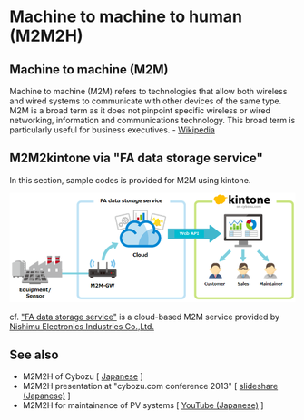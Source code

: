 # Machine to machine to human (M2M2H)

## Machine to machine (M2M)
Machine to machine (M2M) refers to technologies that allow both wireless and wired systems to communicate with other devices of the same type. M2M is a broad term as it does not pinpoint specific wireless or wired networking, information and communications technology. This broad term is particularly useful for business executives. - [Wikipedia](http://en.wikipedia.org/wiki/Machine_to_machine "Machine to machine")

## M2M2kintone via "FA data storage service"
In this section, sample codes is provided for M2M using kintone.

![M2M2kintone](M2M2kintone.png)

cf. ["FA data storage service"](http://www.megakiku.jp/fadss/ "FA data storage service") is a cloud-based M2M service provided by [Nishimu Electronics Industries Co.,Ltd.](http://www.nishimu.co.jp/ "Nishimu Electronics Industries Co.,Ltd.")

## See also
* M2M2H of Cybozu [ [Japanese](http://www.itmedia.co.jp/enterprise/articles/1401/23/news026.html) ]
* M2M2H presentation at "cybozu.com conference 2013" [ [slideshare (Japanese)](http://www.slideshare.net/cybozucommunity/c-4m2-m2kintone) ]
* M2M2H for maintainance of PV systems [ [YouTube (Japanese)](https://www.youtube.com/watch?v=BLdzqkVK3eo&list=UUtjym6vNLw-vFBpcYXijsFA) ]